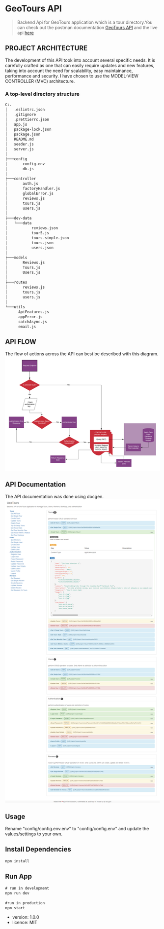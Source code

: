 # GeoTours API

> Backend Api for GeoTours application which is a tour directory.You can check out the postman documentation [GeoTours API](https://documenter.getpostman.com/view/5936515/SzKSRyTa) and the live api [here](https://geo-tours.herokuapp.com/)

## PROJECT ARCHITECTURE

The development of this API took into account several specific needs. It is carefully crafted as one that can easily require updates and new features, taking into account the need for scalability, easy maintainance, performance and security. I have chosen to use the MODEL-VIEW CONTROLLER (MVC)
architecture.

### A top-level directory structure

```
C:.
│   .eslintrc.json
│   .gitignore
│   .prettierrc.json
│   app.js
│   package-lock.json
│   package.json
│   README.md
│   seeder.js
│   server.js
│
├───config
│       config.env
│       db.js
│
├───controller
│       auth.js
│       factoryHandler.js
│       globalError.js
│       reviews.js
│       tours.js
│       users.js
│
├───dev-data
│   └───data
│           reviews.json
│           tour5.js
│           tours-simple.json
│           tours.json
│           users.json
│
├───models
│       Reviews.js
│       Tours.js
│       Users.js
│
├───routes
│       reviews.js
│       tours.js
│       users.js
│
└───utils
      ApiFeatures.js
      appError.js
      catchAsync.js
      email.js

```

## API FLOW

The flow of actions across the API can best be described with this diagram.
![API flow](./public/new.png)

## API Documentation

The API documentation was done using docgen.
![documentation](./public/doc.png)

## Usage

Rename "config/config.env.env" to "config/config.env" and update the values/settings to your own.

## Install Dependencies

```
npm install
```

## Run App

```
# run in development
npm run dev

#run in production
npm start
```

- version: 1.0.0
- licence: MIT

